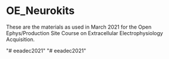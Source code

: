 # OE_Neurokits

These are the materials as used in March 2021 for the Open Ephys/Production Site Course on Extracellular Electrophysiology Acquisition. 

"# eeadec2021" 
"# eeadec2021" 
